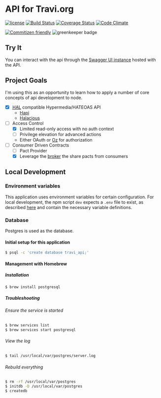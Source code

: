 # API for Travi.org

[![license](https://img.shields.io/github/license/travi-org/api.svg)](LICENSE)
[![Build Status](https://img.shields.io/travis/travi-org/api/master.svg?style=flat)](https://travis-ci.org/travi-org/api)
[![Coverage Status](https://img.shields.io/coveralls/travi-org/api.svg?style=flat)](https://coveralls.io/r/travi-org/api?branch=master)
[![Code Climate](https://img.shields.io/codeclimate/github/travi-org/api.svg?style=flat)](https://codeclimate.com/github/travi-org/api)

[![Commitizen friendly](https://img.shields.io/badge/commitizen-friendly-brightgreen.svg)](http://commitizen.github.io/cz-cli/)
![greenkeeper badge](https://badges.greenkeeper.io/travi-org/api.svg)

## Try It

You can interact with the api through the [Swagger UI instance](https://api.travi.org/documentation)
hosted with the API.

## Project Goals

I'm using this as an opportunity to learn how to apply a number of core concepts
of api development to node.

- [x] <abbr title="Hypertext Application Language">[HAL](http://stateless.co/hal_specification.html)</abbr>
  compatible Hypermedia/HATEOAS API
  - [Hapi](http://hapijs.com/)
  - [Halacious](https://github.com/bleupen/halacious)
- [ ] Access Control
  - [x] Limited read-only access with no auth context
  - [ ]  Privilege elevation for advanced actions
    - Either OAuth or [Oz](https://github.com/hueniverse/oz) for authorization
- [ ] Consumer Driven Contracts
  - [ ] Pact Provider
  - [x] Leverage the [broker](https://pact-api.travi.org) the share pacts from consumers

## Local Development

### Environment variables

This application uses environment variables for certain configuration. For local
development, the npm script `dev` expects a `.env` file to exist, as described
[here](https://devcenter.heroku.com/articles/heroku-local#set-up-your-local-environment-variables)
and contain the necessary variable definitions.

### Database

Postgres is used as the database.

#### Initial setup for this application

```bash
$ psql -c 'create database travi_api;'
```

#### Management with Homebrew

##### Installation

```bash
$ brew install postgresql
```

##### Troubleshooting

###### Ensure the service is started

```bash
$ brew services list
$ brew services start postgresql
```

###### View the log

```bash
$ tail /usr/local/var/postgres/server.log
```

###### Rebuild everything

```bash
$ rm -rf /usr/local/var/postgres
$ initdb -D /usr/local/var/postgres
$ createdb
```

